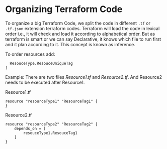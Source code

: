 # Organizing Terraform Code

To organize a big Terraform Code, we split the code in different `.tf` or `.tf.json` extension terraform codes.
Terraform will load the code in lexical order i.e., it will check and load it according to alphabetical order.
But as terraform is smart or we can say Declarative, it knows which file to run first and it plan according to it. This concept is known as inference.

To order resources add: 

```depends_on = [
  ResouceType.ResouceUniqueTag
]
```

Example: 
There are two files *Resource1.tf* and *Resource2.tf*. And Resource2 needs to be executed after Resource1.

Resource1.tf
```
resource "resourceType1" "ResourceTag1" {
}
```

Resource2.tf
```
resource "resourceType2" "ResourceTag2" {
	depends_on = [
		resouceType1.ResouceTag1
	]	
}
```
